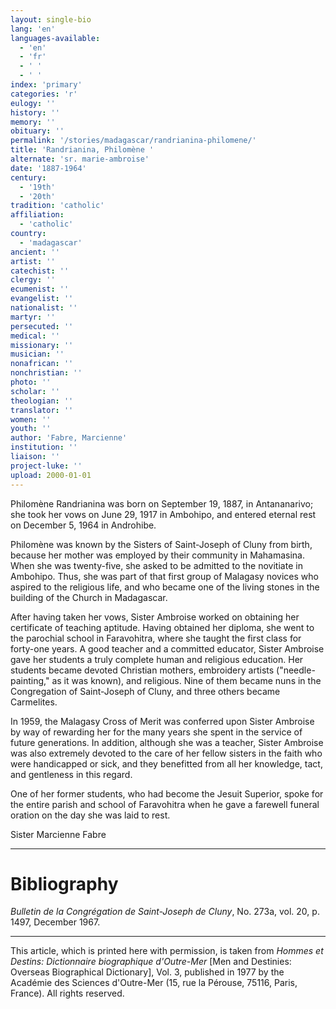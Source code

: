 ```yaml
---
layout: single-bio
lang: 'en'
languages-available:
  - 'en'
  - 'fr'
  - ' '
  - ' '
index: 'primary'
categories: 'r'
eulogy: ''
history: ''
memory: ''
obituary: ''
permalink: '/stories/madagascar/randrianina-philomene/'
title: 'Randrianina, Philomène '
alternate: 'sr. marie-ambroise'
date: '1887-1964'
century:
  - '19th'
  - '20th'
tradition: 'catholic'
affiliation:
  - 'catholic'
country:
  - 'madagascar'
ancient: ''
artist: ''
catechist: ''
clergy: ''
ecumenist: ''
evangelist: ''
nationalist: ''
martyr: ''
persecuted: ''
medical: ''
missionary: ''
musician: ''
nonafrican: ''
nonchristian: ''
photo: ''
scholar: ''
theologian: ''
translator: ''
women: ''
youth: ''
author: 'Fabre, Marcienne'
institution: ''
liaison: ''
project-luke: ''
upload: 2000-01-01
---
```



Philomène Randrianina was born on September 19, 1887, in Antananarivo; she took her vows on June 29, 1917 in Ambohipo, and entered eternal rest on December 5, 1964 in Androhibe.

Philomène was known by the Sisters of Saint-Joseph of Cluny from birth, because her mother was employed by their community in Mahamasina. When she was twenty-five, she asked to be admitted to the novitiate in Ambohipo. Thus, she was part of that first group of Malagasy novices who aspired to the religious life, and who became one of the living stones in the building of the Church in Madagascar.

After having taken her vows, Sister Ambroise worked on obtaining her certificate of teaching aptitude. Having obtained her diploma, she went to the parochial school in Faravohitra, where she taught the first class for forty-one years. A good teacher and a committed educator, Sister Ambroise gave her students a truly complete human and religious education. Her students became devoted Christian mothers, embroidery artists ("needle-painting," as it was known), and religious. Nine of them became nuns in the Congregation of Saint-Joseph of Cluny, and three others became Carmelites.

In 1959, the Malagasy Cross of Merit was conferred upon Sister Ambroise by way of rewarding her for the many years she spent in the service of future generations. In addition, although she was a teacher, Sister Ambroise was also extremely devoted to the care of her fellow sisters in the faith who were handicapped or sick, and they benefitted from all her knowledge, tact, and gentleness in this regard.

One of her former students, who had become the Jesuit Superior, spoke for the entire parish and school of Faravohitra when he gave a farewell funeral oration on the day she was laid to rest.

Sister Marcienne Fabre

---

# Bibliography

*Bulletin de la Congrégation de Saint-Joseph de Cluny*, No. 273a, vol. 20, p. 1497, December 1967.

---

This article, which is printed here with permission, is taken from *Hommes et Destins: Dictionnaire biographique d'Outre-Mer* [Men and Destinies: Overseas Biographical Dictionary], Vol. 3, published in 1977 by the Académie des Sciences d'Outre-Mer (15, rue la Pérouse, 75116, Paris, France). All rights reserved.